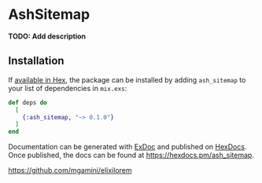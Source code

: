 # AshSitemap

**TODO: Add description**

## Installation

If [available in Hex](https://hex.pm/docs/publish), the package can be installed
by adding `ash_sitemap` to your list of dependencies in `mix.exs`:

```elixir
def deps do
  [
    {:ash_sitemap, "~> 0.1.0"}
  ]
end
```

Documentation can be generated with [ExDoc](https://github.com/elixir-lang/ex_doc)
and published on [HexDocs](https://hexdocs.pm). Once published, the docs can
be found at <https://hexdocs.pm/ash_sitemap>.

https://github.com/mgamini/elixilorem


